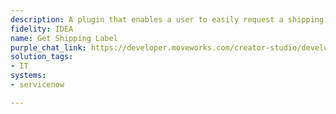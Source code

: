 ```yaml
---
description: A plugin that enables a user to easily request a shipping label.
fidelity: IDEA
name: Get Shipping Label
purple_chat_link: https://developer.moveworks.com/creator-studio/developer-tools/purple-chat-builder/?workspace=%7B%22title%22%3A%22My+Workspace%22%2C%22botSettings%22%3A%7B%22name%22%3A%22%22%2C%22imageUrl%22%3A%22%22%7D%2C%22mocks%22%3A%5B%7B%22id%22%3A8142%2C%22title%22%3A%22New+Mock%22%2C%22transcript%22%3A%7B%22messages%22%3A%5B%7B%22from%22%3A%22USER%22%2C%22text%22%3A%22Can+you+generate+a+return+label+for+my+shipment+of+the+laptop%3F%22%7D%2C%7B%22from%22%3A%22BOT%22%2C%22text%22%3A%22Sure%2C+I+can+help+with+that.+Please+provide+your+return+address+details.%22%7D%2C%7B%22from%22%3A%22USER%22%2C%22text%22%3A%221234+Elm+Street%2C+Springfield%2C+IL%2C+62701%22%7D%2C%7B%22from%22%3A%22BOT%22%2C%22text%22%3A%22Okay%2C+I+can+generate+a+return+label+to+send+to+the+IT+department+with+the+following+details.%22%2C%22cards%22%3A%5B%7B%22title%22%3A%22Please+confirm+the+return+label+details%22%2C%22text%22%3A%22%3Cb%3ESender+Name%3A+%3C%2Fb%3EJohn+Doe%3Cbr%3E%3Cb%3EReturn+Address%3A+%3C%2Fb%3E1234+Elm+Street%2C+Springfield%2C+IL%2C+62701%3Cbr%3E%3Cb%3ERecipient+Address%3A+%3C%2Fb%3EIT+Department%2C+5678+Oak+Avenue%2C+Capital+City%2C+CA%2C+90210%3Cbr%3E%3Cb%3EItem%3A+%3C%2Fb%3ELaptop%3Cbr%3E%22%2C%22buttons%22%3A%5B%7B%22style%22%3A%22PRIMARY%22%2C%22text%22%3A%22Generate+FedEx+Label%22%7D%2C%7B%22text%22%3A%22Edit+Details%22%7D%2C%7B%22text%22%3A%22Cancel%22%7D%5D%7D%5D%7D%5D%2C%22settings%22%3A%7B%22colorStyle%22%3A%22LIGHT%22%2C%22startTime%22%3A%2211%3A43%2BAM%22%2C%22defaultPerson%22%3A%22GWEN%22%2C%22editable%22%3Atrue%2C%22botName%22%3A%22%22%2C%22botImageUrl%22%3A%22%22%7D%7D%7D%5D%7D
solution_tags:
- IT
systems:
- servicenow

---
```

